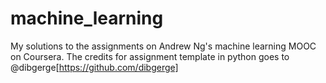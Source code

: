 # machine_learning

My solutions to the assignments on Andrew Ng's machine learning MOOC on Coursera. The credits for assignment template in python goes to @dibgerge[https://github.com/dibgerge]
